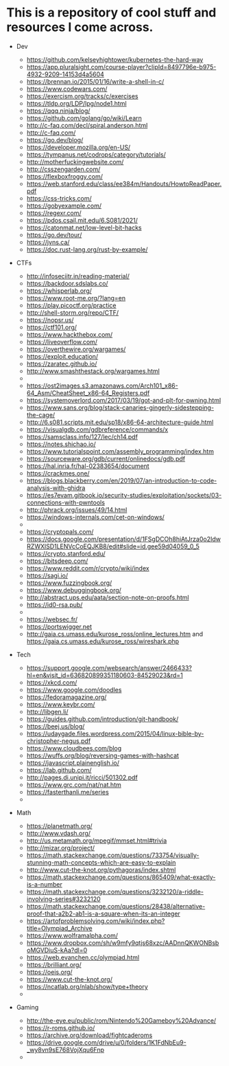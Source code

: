 # This is a repository of cool stuff and resources I come across.

* Dev
    * https://github.com/kelseyhightower/kubernetes-the-hard-way  
    * https://app.pluralsight.com/course-player?clipId=8497796e-b975-4932-9209-14153d4a5604
    * https://brennan.io/2015/01/16/write-a-shell-in-c/
    * https://www.codewars.com/
    * https://exercism.org/tracks/c/exercises
    * https://tldp.org/LDP/lpg/node1.html
    * https://qqq.ninja/blog/
    * https://github.com/golang/go/wiki/Learn
    * http://c-faq.com/decl/spiral.anderson.html
    * http://c-faq.com/
    * https://go.dev/blog/
    * https://developer.mozilla.org/en-US/
    * https://tympanus.net/codrops/category/tutorials/
    * http://motherfuckingwebsite.com/
    * http://csszengarden.com/
    * https://flexboxfroggy.com/
    * https://web.stanford.edu/class/ee384m/Handouts/HowtoReadPaper.pdf
    * https://css-tricks.com/
    * https://gobyexample.com/
    * https://regexr.com/
    * https://pdos.csail.mit.edu/6.S081/2021/
    * https://catonmat.net/low-level-bit-hacks
    * https://go.dev/tour/
    * https://jvns.ca/
    * https://doc.rust-lang.org/rust-by-example/
* CTFs
    *   http://infoseciitr.in/reading-material/
    *   https://backdoor.sdslabs.co/
    *   https://whisperlab.org/
    *   https://www.root-me.org/?lang=en
    *   https://play.picoctf.org/practice
    *   http://shell-storm.org/repo/CTF/
    *   https://nopsr.us/
    *   https://ctf101.org/
    *   https://www.hackthebox.com/      
    *   https://liveoverflow.com/
    *   https://overthewire.org/wargames/
    *   https://exploit.education/
    *   https://zaratec.github.io/
    *   http://www.smashthestack.org/wargames.html
    *
    *   https://ost2images.s3.amazonaws.com/Arch101_x86-64_Asm/CheatSheet_x86-64_Registers.pdf
    *   https://systemoverlord.com/2017/03/19/got-and-plt-for-pwning.html
    *   https://www.sans.org/blog/stack-canaries-gingerly-sidestepping-the-cage/
    *   http://6.s081.scripts.mit.edu/sp18/x86-64-architecture-guide.html
    *   https://visualgdb.com/gdbreference/commands/x
    *   https://samsclass.info/127/lec/ch14.pdf
    *   https://notes.shichao.io/
    *   https://www.tutorialspoint.com/assembly_programming/index.htm
    *   https://sourceware.org/gdb/current/onlinedocs/gdb.pdf
    *   https://hal.inria.fr/hal-02383654/document
    *   https://crackmes.one/  
    *   https://blogs.blackberry.com/en/2019/07/an-introduction-to-code-analysis-with-ghidra
    *   https://es7evam.gitbook.io/security-studies/exploitation/sockets/03-connections-with-pwntools
    *   http://phrack.org/issues/49/14.html
    *   https://windows-internals.com/cet-on-windows/
    *
    *   https://cryptopals.com/
    * https://docs.google.com/presentation/d/1FSgDCOh8hiAtJrza0o2IdwRZWXlSD1LENVcCoEQJKB8/edit#slide=id.gee59d04059_0_5
    * https://crypto.stanford.edu/
    * https://bitsdeep.com/
    * https://www.reddit.com/r/crypto/wiki/index
    * https://sagi.io/
    * https://www.fuzzingbook.org/
    * https://www.debuggingbook.org/
    * http://abstract.ups.edu/aata/section-note-on-proofs.html
    * https://id0-rsa.pub/
    *
    *   https://websec.fr/
    *   https://portswigger.net
    *   http://gaia.cs.umass.edu/kurose_ross/online_lectures.htm and https://gaia.cs.umass.edu/kurose_ross/wireshark.php

* Tech
    *   https://support.google.com/websearch/answer/2466433?hl=en&visit_id=636820899351180603-84529023&rd=1
    *   https://xkcd.com/
    *   https://www.google.com/doodles
    *   https://fedoramagazine.org/
    *   https://www.keybr.com/
    *   http://libgen.li/
    *   https://guides.github.com/introduction/git-handbook/
    *   https://beej.us/blog/
    *   https://udaygade.files.wordpress.com/2015/04/linux-bible-by-christopher-negus.pdf
    *   https://www.cloudbees.com/blog   
    *   https://wuffs.org/blog/reversing-games-with-hashcat
    *   https://javascript.plainenglish.io/
    *   https://lab.github.com/
    *   http://pages.di.unipi.it/ricci/501302.pdf
    *   https://www.grc.com/nat/nat.htm
    *   https://fasterthanli.me/series
    *

* Math
    *   https://planetmath.org/
    *   http://www.vdash.org/
    *   http://us.metamath.org/mpegif/mmset.html#trivia
    *   http://mizar.org/project/
    *   https://math.stackexchange.com/questions/733754/visually-stunning-math-concepts-which-are-easy-to-explain
    *   http://www.cut-the-knot.org/pythagoras/index.shtml
    *   https://math.stackexchange.com/questions/865409/what-exactly-is-a-number 
    *   https://math.stackexchange.com/questions/3232120/a-riddle-involving-series#3232120
    *   https://math.stackexchange.com/questions/28438/alternative-proof-that-a2b2-ab1-is-a-square-when-its-an-integer
    *   https://artofproblemsolving.com/wiki/index.php?title=Olympiad_Archive
    *   https://www.wolframalpha.com/
    *   https://www.dropbox.com/sh/w9mfy9qtjs68xzc/AADnnQKWONBsboMGVDiuS-kAa?dl=0
    *   https://web.evanchen.cc/olympiad.html
    *   https://brilliant.org/
    *   https://oeis.org/
    *   https://www.cut-the-knot.org/
    *   https://ncatlab.org/nlab/show/type+theory
    *   

* Gaming
    *   http://the-eye.eu/public/rom/Nintendo%20Gameboy%20Advance/
    *   https://r-roms.github.io/
    *   https://archive.org/download/fightcaderoms
    *   https://drive.google.com/drive/u/0/folders/1K1FdNbEu9-_wy8vn9sE768VojXqu6Fnp
    *   

